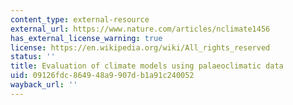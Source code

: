 ```yaml
---
content_type: external-resource
external_url: https://www.nature.com/articles/nclimate1456
has_external_license_warning: true
license: https://en.wikipedia.org/wiki/All_rights_reserved
status: ''
title: Evaluation of climate models using palaeoclimatic data
uid: 09126fdc-8649-48a9-907d-b1a91c240052
wayback_url: ''
---
```

